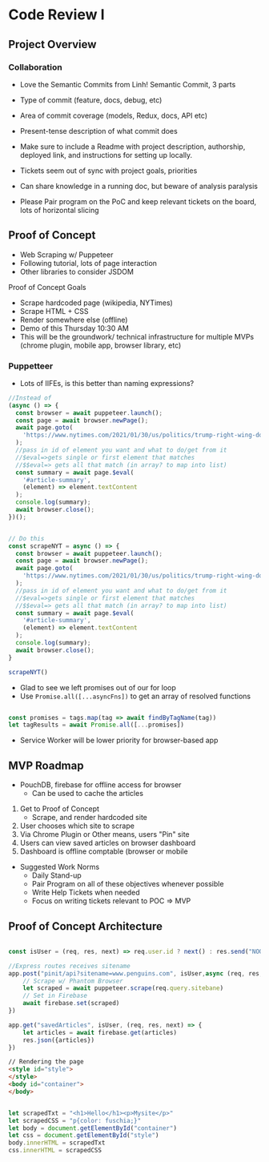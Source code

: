 # Code Review I


## Project Overview

### Collaboration

* Love the Semantic Commits from Linh!
Semantic Commit, 3 parts
* Type of commit (feature, docs, debug, etc)
* Area of commit coverage (models, Redux, docs, API etc)
* Present-tense description of what commit does

* Make sure to include a Readme with project description, authorship, deployed link, and instructions for setting up locally.


* Tickets seem out of sync with project goals, priorities
* Can share knowledge in a running doc, but beware of analysis paralysis
* Please Pair program on the PoC and keep relevant tickets on the board, lots of horizontal slicing


## Proof of Concept

* Web Scraping w/ Puppeteer
* Following tutorial, lots of page interaction
* Other libraries to consider JSDOM

Proof of Concept Goals
* Scrape hardcoded page (wikipedia, NYTimes)
* Scrape HTML + CSS
* Render somewhere else (offline)
* Demo of this Thursday 10:30 AM
* This will be the groundwork/ technical infrastructure for multiple MVPs (chrome plugin, mobile app, browser library, etc)

### Puppetteer
* Lots of IIFEs, is this better than naming expressions?


```javascript
//Instead of
(async () => {
  const browser = await puppeteer.launch();
  const page = await browser.newPage();
  await page.goto(
    'https://www.nytimes.com/2021/01/30/us/politics/trump-right-wing-domestic-terrorism.html?action=click&module=Spotlight&pgtype=Homepage'
  );
  //pass in id of element you want and what to do/get from it
  //$eval=>gets single or first element that matches
  //$$eval=> gets all that match (in array? to map into list)
  const summary = await page.$eval(
    '#article-summary',
    (element) => element.textContent
  );
  console.log(summary);
  await browser.close();
})();


// Do this
const scrapeNYT = async () => {
  const browser = await puppeteer.launch();
  const page = await browser.newPage();
  await page.goto(
    'https://www.nytimes.com/2021/01/30/us/politics/trump-right-wing-domestic-terrorism.html?action=click&module=Spotlight&pgtype=Homepage'
  );
  //pass in id of element you want and what to do/get from it
  //$eval=>gets single or first element that matches
  //$$eval=> gets all that match (in array? to map into list)
  const summary = await page.$eval(
    '#article-summary',
    (element) => element.textContent
  );
  console.log(summary);
  await browser.close();
}

scrapeNYT()

```
* Glad to see we left promises out of our for loop
* Use `Promise.all([...asyncFns])` to get an array of resolved functions
```javascript

const promises = tags.map(tag => await findByTagName(tag))
let tagResults = await Promise.all([...promises])

```
* Service Worker will be lower priority for browser-based app


## MVP Roadmap

* PouchDB, firebase for offline access for browser 
    * Can be used to cache the articles

1) Get to Proof of Concept
    * Scrape, and render hardcoded site
2) User chooses which site to scrape
3) Via Chrome Plugin or Other means, users "Pin" site
4) Users can view saved articles on browser dashboard
5) Dashboard is offline comptable (browser or mobile


* Suggested Work Norms
    * Daily Stand-up
    * Pair Program on all of these objectives whenever possible
    * Write Help Tickets when needed
    * Focus on writing tickets relevant to POC => MVP


## Proof of Concept Architecture


```javascript

const isUser = (req, res, next) => req.user.id ? next() : res.send("NOOO")

//Express routes receives sitename
app.post("pinit/api?sitename=www.penguins.com", isUser,async (req, res, next) => {
    // Scrape w/ Phantom Browser
    let scraped = await puppeteer.scrape(req.query.sitebane)
    // Set in Firebase
    await firebase.set(scraped)
})

app.get("savedArticles", isUser, (req, res, next) => {
    let articles = await firebase.get(articles)
    res.json({articles})
})


```



```html
// Rendering the page
<style id="style">
</style>
<body id="container">
</body>

```
```javascript

let scrapedTxt = "<h1>Hello</h1><p>Mysite</p>"
let scrapedCSS = "p{color: fuschia;}"
let body = document.getElementById("container")
let css = document.getElementById("style")
body.innerHTML = scrapedTxt
css.innerHTML = scrapedCSS

```
